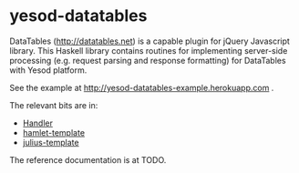 yesod-datatables
=============

DataTables (http://datatables.net) is a capable plugin for jQuery Javascript
library. This Haskell library contains routines for implementing server-side
processing (e.g. request parsing and response formatting) for DataTables with
Yesod platform. 

See the example at http://yesod-datatables-example.herokuapp.com .

The relevant bits are in:
 * [Handler](yesod-datatables/blob/master/example/Handler/Home.hs)
 * [hamlet-template](yesod-datatables/blob/master/example/templates/dataTableWidget.hamlet)
 * [julius-template](yesod-datatables/blob/master/example/templates/dataTableWidget.julius)

The reference documentation is at TODO.

